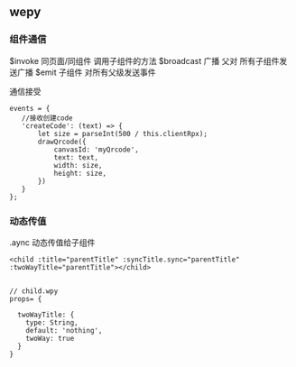 
 ## wepy

 ### 组件通信

 $invoke 同页面/同组件  调用子组件的方法
 $broadcast 广播 父对 所有子组件发送广播
 $emit 子组件 对所有父级发送事件

 通信接受
 ```
 events = {
    //接收创建code
    'createCode': (text) => {
        let size = parseInt(500 / this.clientRpx);
        drawQrcode({
            canvasId: 'myQrcode',
            text: text,
            width: size,
            height: size,
        })
    }
};
 ```

 ### 动态传值

.aync 动态传值给子组件



 ```
 <child :title="parentTitle" :syncTitle.sync="parentTitle" :twoWayTitle="parentTitle"></child>


 // child.wpy
 props= {

   twoWayTitle: {
     type: String,
     default: 'nothing',
     twoWay: true
   }
 }

 ```
